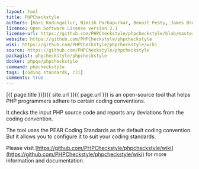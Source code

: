 ```yaml
---
layout: tool
title: PHPCheckstyle
authors: [Hari Kodungallur, Nimish Pachapurkar, Benoit Pesty, James Brooks, Marcin Kurczewski]
license: Open Software License version 2.1 
license-url: https://github.com/PHPCheckstyle/phpcheckstyle/blob/master/LICENSE.txt
website: https://github.com/PHPCheckstyle/phpcheckstyle
wiki: https://github.com/PHPCheckstyle/phpcheckstyle/wiki
source: https://github.com/PHPCheckstyle/phpcheckstyle 
packagist: phpcheckstyle/phpcheckstyle
docker: phpqa/phpcheckstyle
command: phpcheckstyle
tags: [coding standards, cli] 
comments: true
---
```


[{{ page.title }}]({{ site.url }}{{ page.url }}) is an open-source tool that helps PHP programmers adhere to certain coding conventions.
 
<!--more-->

It checks the input PHP source code and reports any deviations from the coding convention.

The tool uses the PEAR Coding Standards as the default coding convention. 
But it allows you to configure it to suit your coding standards.

Please visit [https://github.com/PHPCheckstyle/phpcheckstyle/wiki](https://github.com/PHPCheckstyle/phpcheckstyle/wiki) for
more information and documentation.
